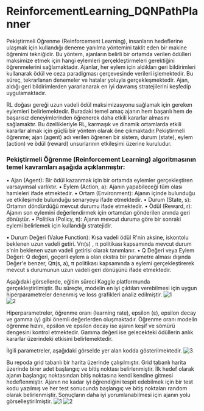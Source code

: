 # ReinforcementLearning_DQNPathPlanner
Pekiştirmeli Öğrenme (Reinforcement Learning), insanların hedeflerine ulaşmak için kullandığı deneme yanılma yöntemini taklit eden bir makine öğrenimi tekniğidir. Bu yöntem, ajanların belirli bir ortamda verilen ödülleri maksimize etmek için hangi eylemleri gerçekleştirmeleri gerektiğini öğrenmelerini sağlamaktadır. Ajanlar, her eylem için aldıkları geri bildirimleri kullanarak ödül ve ceza paradigması çerçevesinde verileri işlemektedir. Bu süreç, tekrarlanan denemeler ve hatalar yoluyla gerçekleşmektedir. Ajan, aldığı geri bildirimlerden yararlanarak en iyi davranış stratejilerini keşfedip uygulamaktadır.

RL doğası gereği uzun vadeli ödül maksimizasyonu sağlamak için gereken eylemleri belirlemektedir. Buradaki temel amaç ajanın hem başarılı hem de başarısız deneyimlerinden öğrenerek daha etkili kararlar almasını sağlamaktır. Bu özellikleriyle RL, karmaşık ve dinamik ortamlarda etkili kararlar almak için güçlü bir yöntem olarak öne çıkmaktadır.Pekiştirmeli öğrenme; ajan (agent) adı verilen öğrenen bir sistem, durum (state), eylem (action) ve ödül (reward) unsurlarının etkileşimi üzerine kuruludur.

### Pekiştirmeli Öğrenme (Reinforcement Learning) algoritmasının temel kavramları aşağıda açıklanmıştır:
• Ajan (Agent): Bir ödül kazanmak için bir ortamda eylemler gerçekleştiren varsayımsal 
varlıktır.
• Eylem (Action, a): Ajanın yapabileceği tüm olası hamleleri ifade etmektedir. 
• Ortam (Environment): Ajanın içinde bulunduğu ve etkileşimde bulunduğu senaryoyu ifade etmektedir. 
• Durum (State, s): Ortamın döndürdüğü mevcut durumu ifade etmektedir. 
• Ödül (Reward, r): Ajanın son eylemini değerlendirmek için ortamdan gönderilen anında geri dönüştür. 
• Politika (Policy, π): Ajanın mevcut duruma göre bir sonraki eylemi belirlemek için kullandığı stratejidir.

• Durum Değeri (Value Function): Kısa vadeli ödül R'nin aksine, iskontolu beklenen uzun vadeli getiri. Vπ(s) , π politikası kapsamında mevcut durum s'nin beklenen uzun vadeli getirisi olarak tanımlanır.
• Q Değeri veya Eylem Değeri: Q değeri, geçerli eylem a olan ekstra bir parametre alması dışında Değer'e benzer, Qπ(s, a), π politikası kapsamında a eylemi gerçekleştirerek mevcut s durumunun uzun vadeli geri dönüşünü ifade etmektedir.

Aşağıdaki görsellerde, eğitim süreci Kaggle platformunda gerçekleştirilmiştir. Bu süreçte, modelin en iyi çıktıları verebilmesi için uygun hiperparametreler denenmiş ve loss grafikleri analiz edilmiştir.
![1](https://github.com/user-attachments/assets/066c00bb-3ff7-4528-8a60-b9b2311bc3d0)   
![2](https://github.com/user-attachments/assets/8978400d-949c-47ad-aed4-c6a3bd811421)

Hiperparametreler, öğrenme oranı (learning rate), epsilon (ε), epsilon decay ve gamma (γ) gibi önemli değerlerden oluşmaktadır. Öğrenme oranı modelin öğrenme hızını, epsilon ve epsilon decay ise ajanın keşif ve sömürü dengesini kontrol etmektedir. Gamma değeri ise gelecekteki ödüllerin anlık kararlar üzerindeki etkisini belirlemektedir.

İlgili parametreler, aşağıdaki görselde yer alan kodda gösterilmektedir.
![3](https://github.com/user-attachments/assets/bc7fce54-f5dc-4a3b-9302-0e74355e2d6d)

Bu repoda grid tabanlı bir harita üzerinde çalışılmıştır. Grid tabanlı harita üzerinde birer adet başlangıç ve bitiş noktası belirlenmiştir. İlk hedef olarak ajanın başlangıç noktasından bitiş noktasına kendi kendine gitmesi hedeflenmiştir. Ajanın ne kadar iyi öğrendiğini tespit edebilmek için bir test kodu yazılmış ve her test sonucunda başlangıç ve bitiş noktaları random olarak belirlenmiştir. Sonuçların daha iyi yorumlanabilmesi için ajanın yolu görselleştirilmiştir.
![1](https://github.com/user-attachments/assets/9a0f33d0-853f-4881-a321-69a38b5004d8)
![2](https://github.com/user-attachments/assets/06fbce5d-4992-4394-9364-91178b654b50)





